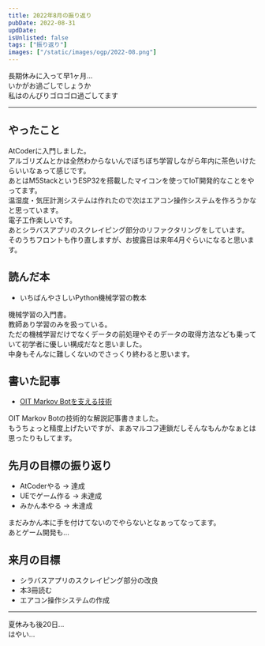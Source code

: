 ```yaml
---
title: 2022年8月の振り返り
pubDate: 2022-08-31
updDate: 
isUnlisted: false
tags: ["振り返り"]
images: ["/static/images/ogp/2022-08.png"]
---
```


長期休みに入って早1ヶ月…  
いかがお過ごしでしょうか  
私はのんびりゴロゴロ過ごしてます  

---

## やったこと

AtCoderに入門しました。  
アルゴリズムとかは全然わからないんでぼちぼち学習しながら年内に茶色いけたらいいなぁって感じです。  
あとはM5StackというESP32を搭載したマイコンを使ってIoT開発的なことをやってます。  
温湿度・気圧計測システムは作れたので次はエアコン操作システムを作ろうかなと思っています。  
電子工作楽しいです。  
あとシラバスアプリのスクレイピング部分のリファクタリングをしています。  
そのうちフロントも作り直しますが、お披露目は来年4月ぐらいになると思います。  

## 読んだ本

- いちばんやさしいPython機械学習の教本

機械学習の入門書。  
教師あり学習のみを扱っている。  
ただの機械学習だけでなくデータの前処理やそのデータの取得方法なども乗っていて初学者に優しい構成だなと思いました。  
中身もそんなに難しくないのでさっくり終わると思います。  

## 書いた記事

- [OIT Markov Botを支える技術](https://yashikota.com/blog/oit-markov)  

OIT Markov Botの技術的な解説記事書きました。  
もうちょっと精度上げたいですが、まあマルコフ連鎖だしそんなもんかなぁとは思ったりもしてます。  

## 先月の目標の振り返り

- AtCoderやる
  → 達成
- UEでゲーム作る
  → 未達成
- みかん本やる
  → 未達成

まだみかん本に手を付けてないのでやらないとなぁってなってます。  
あとゲーム開発も…  

## 来月の目標

- シラバスアプリのスクレイピング部分の改良
- 本3冊読む
- エアコン操作システムの作成

---

夏休みも後20日…  
はやい…  
